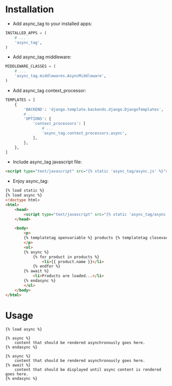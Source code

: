 # Installation

- Add async_tag to your installed apps:
```python
INSTALLED_APPS = (
    # ...
    'async_tag',
)
```

- Add async_tag middleware:
```python
MIDDLEWARE_CLASSES = (
    # ...
    'async_tag.middlewares.AsyncMiddleware',
)
```

- Add async_tag context_processor:
```python
TEMPLATES = [
    {
        'BACKEND': 'django.template.backends.django.DjangoTemplates',
        # ...
        'OPTIONS': {
            'context_processors': [
                # ...
                'async_tag.context_processors.async',
            ],
        },
    },
]
```

- Include async_tag javascript file:
```html
<script type="text/javascript" src="{% static 'async_tag/async.js' %}"></script>
```

- Enjoy async_tag:
```html
{% load static %}
{% load async %}
<!doctype html>
<html>
    <head>
        <script type="text/javascript" src="{% static 'async_tag/async.js' %}"></script>
    </head>

    <body>
        <p>
        {% templatetag openvariable %} products {% templatetag closevariable %} can be a callable or an iterator loading products from database.<br>
        </p>
        <ul>
        {% async %}
            {% for product in products %}
                <li>{{ product.name }}</li>
            {% endfor %}
        {% await %}
            <li>Products are loaded...</li>
        {% endasync %}
        </ul>
    </body>
</html>
```


# Usage

```
{% load async %}

{% async %}
    content that should be rendered asynchronously goes here.
{% endasync %}

{% async %}
    content that should be rendered asynchronously goes here.
{% await %}
    content that should be displayed until async content is rendered goes here.
{% endasync %}
```
